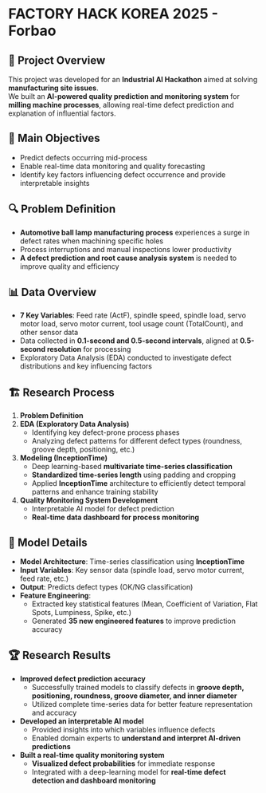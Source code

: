 # FACTORY HACK KOREA 2025 - Forbao

## 📌 Project Overview
This project was developed for an **Industrial AI Hackathon** aimed at solving **manufacturing site issues**.  
We built an **AI-powered quality prediction and monitoring system** for **milling machine processes**, allowing real-time defect prediction and explanation of influential factors.

## 🚀 Main Objectives
- Predict defects occurring mid-process
- Enable real-time data monitoring and quality forecasting
- Identify key factors influencing defect occurrence and provide interpretable insights

## 🔍 Problem Definition
- **Automotive ball lamp manufacturing process** experiences a surge in defect rates when machining specific holes
- Process interruptions and manual inspections lower productivity
- **A defect prediction and root cause analysis system** is needed to improve quality and efficiency

## 📊 Data Overview
- **7 Key Variables**: Feed rate (ActF), spindle speed, spindle load, servo motor load, servo motor current, tool usage count (TotalCount), and other sensor data
- Data collected in **0.1-second and 0.5-second intervals**, aligned at **0.5-second resolution** for processing
- Exploratory Data Analysis (EDA) conducted to investigate defect distributions and key influencing factors

## 🏗️ Research Process
1. **Problem Definition**  
2. **EDA (Exploratory Data Analysis)**  
   - Identifying key defect-prone process phases  
   - Analyzing defect patterns for different defect types (roundness, groove depth, positioning, etc.)  
3. **Modeling (InceptionTime)**  
   - Deep learning-based **multivariate time-series classification**  
   - **Standardized time-series length** using padding and cropping  
   - Applied **InceptionTime** architecture to efficiently detect temporal patterns and enhance training stability  
4. **Quality Monitoring System Development**  
   - Interpretable AI model for defect prediction  
   - **Real-time data dashboard for process monitoring**  

## 🤖 Model Details
- **Model Architecture**: Time-series classification using **InceptionTime**
- **Input Variables**: Key sensor data (spindle load, servo motor current, feed rate, etc.)
- **Output**: Predicts defect types (OK/NG classification)
- **Feature Engineering**:  
  - Extracted key statistical features (Mean, Coefficient of Variation, Flat Spots, Lumpiness, Spike, etc.)
  - Generated **35 new engineered features** to improve prediction accuracy

## 🏆 Research Results
- **Improved defect prediction accuracy**  
  - Successfully trained models to classify defects in **groove depth, positioning, roundness, groove diameter, and inner diameter**  
  - Utilized complete time-series data for better feature representation and accuracy  
- **Developed an interpretable AI model**  
  - Provided insights into which variables influence defects  
  - Enabled domain experts to **understand and interpret AI-driven predictions**  
- **Built a real-time quality monitoring system**  
  - **Visualized defect probabilities** for immediate response  
  - Integrated with a deep-learning model for **real-time defect detection and dashboard monitoring**  
